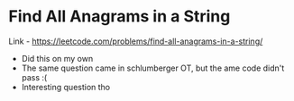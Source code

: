 # Find All Anagrams in a String

Link - https://leetcode.com/problems/find-all-anagrams-in-a-string/

* Did this on my own
* The same question came in schlumberger OT, but the ame code didn't pass :(
* Interesting question tho
